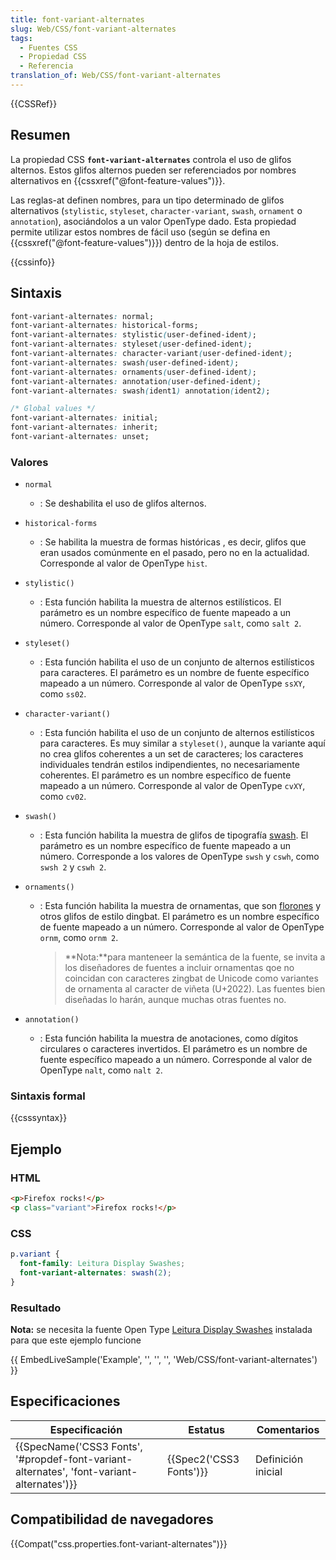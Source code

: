 ```yaml
---
title: font-variant-alternates
slug: Web/CSS/font-variant-alternates
tags:
  - Fuentes CSS
  - Propiedad CSS
  - Referencia
translation_of: Web/CSS/font-variant-alternates
---
```

{{CSSRef}}

## Resumen

La propiedad CSS **`font-variant-alternates`** controla el uso de glifos alternos. Estos glifos alternos pueden ser referenciados por nombres alternativos en {{cssxref("@font-feature-values")}}.

Las reglas-at definen nombres, para un tipo determinado de glifos alternativos (`stylistic`, `styleset`, `character-variant`, `swash`, `ornament` o `annotation`), asociándolos a un valor OpenType dado. Esta propiedad permite utilizar estos nombres de fácil uso (según se defina en {{cssxref("@font-feature-values")}}) dentro de la hoja de estilos.

{{cssinfo}}

## Sintaxis

```css
font-variant-alternates: normal;
font-variant-alternates: historical-forms;
font-variant-alternates: stylistic(user-defined-ident);
font-variant-alternates: styleset(user-defined-ident);
font-variant-alternates: character-variant(user-defined-ident);
font-variant-alternates: swash(user-defined-ident);
font-variant-alternates: ornaments(user-defined-ident);
font-variant-alternates: annotation(user-defined-ident);
font-variant-alternates: swash(ident1) annotation(ident2);

/* Global values */
font-variant-alternates: initial;
font-variant-alternates: inherit;
font-variant-alternates: unset;
```

### Valores

- `normal`
  - : Se deshabilita el uso de glifos alternos.
- `historical-forms`
  - : Se habilita la muestra de formas históricas , es decir, glifos que eran usados comúnmente en el pasado, pero no en la actualidad. Corresponde al valor de OpenType `hist`.
- `stylistic()`
  - : Esta función habilita la muestra de alternos estilísticos. El parámetro es un nombre específico de fuente mapeado a un número. Corresponde al valor de OpenType `salt`, como `salt 2`.
- `styleset()`
  - : Esta función habilita el uso de un conjunto de alternos estilísticos para caracteres. El parámetro es un nombre de fuente específico mapeado a un número. Corresponde al valor de OpenType `ssXY`, como `ss02`.
- `character-variant()`
  - : Esta función habilita el uso de un conjunto de alternos estilísticos para caracteres. Es muy similar a `styleset()`, aunque la variante aquí no crea glifos coherentes a un set de caracteres; los caracteres individuales tendrán estilos indipendientes, no necesariamente coherentes. El parámetro es un nombre específico de fuente mapeado a un número. Corresponde al valor de OpenType `cvXY`, como `cv02`.
- `swash()`
  - : Esta función habilita la muestra de glifos de tipografía [swash](http://en.wikipedia.org/wiki/Swash_%28typography%29). El parámetro es un nombre específico de fuente mapeado a un número. Corresponde a los valores de OpenType `swsh` y `cswh`, como `swsh 2` y `cswh 2`.
- `ornaments()`

  - : Esta función habilita la muestra de ornamentas, que son [florones](http://en.wikipedia.org/wiki/Fleuron_%28typography%29) y otros glifos de estilo dingbat. El parámetro es un nombre específico de fuente mapeado a un número. Corresponde al valor de OpenType `ornm`, como `ornm 2`.

    > **Nota:**para manteneer la semántica de la fuente, se invita a los diseñadores de fuentes a incluir ornamentas qoe no coincidan con caracteres zingbat de Unicode como variantes de ornamenta al caracter de viñeta (U+2022). Las fuentes bien diseñadas lo harán, aunque muchas otras fuentes no.

- `annotation()`
  - : Esta función habilita la muestra de anotaciones, como dígitos circulares o caracteres invertidos. El parámetro es un nombre de fuente específico mapeado a un número. Corresponde al valor de OpenType `nalt`, como `nalt 2`.

### Sintaxis formal

{{csssyntax}}

## Ejemplo

### HTML

```html
<p>Firefox rocks!</p>
<p class="variant">Firefox rocks!</p>
```

### CSS

```css
p.variant {
  font-family: Leitura Display Swashes;
  font-variant-alternates: swash(2);
}
```

### Resultado

**Nota:** se necesita la fuente Open Type [Leitura Display Swashes](http://ufonts.com/download/leituradisplay-swashes-opentype/470776.html) instalada para que este ejemplo funcione

{{ EmbedLiveSample('Example', '', '', '', 'Web/CSS/font-variant-alternates') }}

## Especificaciones

| Especificación                                                                                                           | Estatus                          | Comentarios        |
| ------------------------------------------------------------------------------------------------------------------------ | -------------------------------- | ------------------ |
| {{SpecName('CSS3 Fonts', '#propdef-font-variant-alternates', 'font-variant-alternates')}} | {{Spec2('CSS3 Fonts')}} | Definición inicial |

## Compatibilidad de navegadores

{{Compat("css.properties.font-variant-alternates")}}
